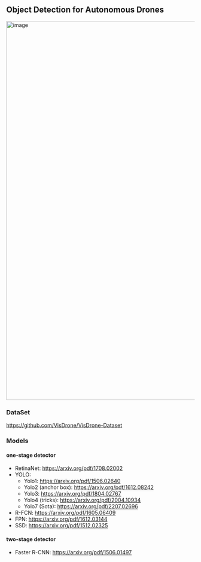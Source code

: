 ## Object Detection for Autonomous Drones

<img width="1960" height="1014" alt="image" src="https://github.com/user-attachments/assets/19133539-1806-4e6e-9bb5-166bcd1e7872" />

### DataSet
https://github.com/VisDrone/VisDrone-Dataset

### Models
#### one-stage detector
- RetinaNet: https://arxiv.org/pdf/1708.02002
- YOLO:
  - Yolo1: https://arxiv.org/pdf/1506.02640
  - Yolo2 (anchor box): https://arxiv.org/pdf/1612.08242
  - Yolo3: https://arxiv.org/pdf/1804.02767
  - Yolo4 (tricks): https://arxiv.org/pdf/2004.10934
  - Yolo7 (Sota): https://arxiv.org/pdf/2207.02696
- R-FCN: https://arxiv.org/pdf/1605.06409
- FPN: https://arxiv.org/pdf/1612.03144
- SSD: https://arxiv.org/pdf/1512.02325

#### two-stage detector
- Faster R-CNN: https://arxiv.org/pdf/1506.01497
